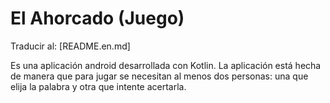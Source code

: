 # El Ahorcado (Juego)

Traducir al: [README.en.md]

Es una aplicación android desarrollada con Kotlin. La aplicación está hecha de manera que para jugar se necesitan al menos dos personas: una que elija la palabra y otra que intente acertarla.
